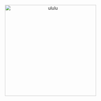 <p align="center">
  <img src="https://files.catbox.moe/q13o4w.jpg" width = "300" alt="ululu"/>
</p>
